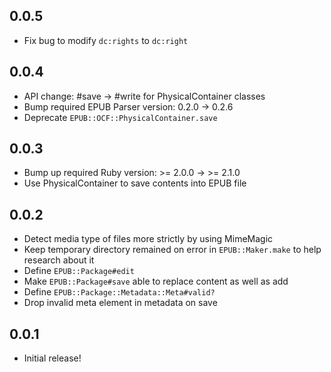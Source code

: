 0.0.5
-----

* Fix bug to modify `dc:rights` to `dc:right`

0.0.4
-----

* API change: #save -> #write for PhysicalContainer classes
* Bump required EPUB Parser version: 0.2.0 -> 0.2.6
* Deprecate `EPUB::OCF::PhysicalContainer.save`

0.0.3
-----

* Bump up required Ruby version: >= 2.0.0 -> >= 2.1.0
* Use PhysicalContainer to save contents into EPUB file

0.0.2
-----

* Detect media type of files more strictly by using MimeMagic
* Keep temporary directory remained on error in `EPUB::Maker.make` to help research about it
* Define `EPUB::Package#edit`
* Make `EPUB::Package#save` able to replace content as well as add
* Define `EPUB::Package::Metadata::Meta#valid?`
* Drop invalid meta element in metadata on save

0.0.1
------

* Initial release!
